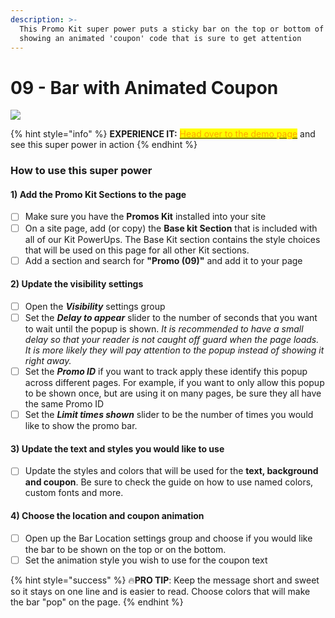 ```yaml
---
description: >-
  This Promo Kit super power puts a sticky bar on the top or bottom of the page
  showing an animated 'coupon' code that is sure to get attention
---
```


# 09 - Bar with Animated Coupon

![](https://import.cdn.thinkific.com/551340/courses/1542903/9-211107-075051.jpg)

{% hint style="info" %}
**EXPERIENCE IT:** <mark style="color:orange;"></mark> [<mark style="color:orange;">Head over to the demo page</mark>](https://powerupkit.thinkific.com/pages/promos-kit-09-demo) and see this super power in action
{% endhint %}

### How to use this super power

#### 1) Add the Promo Kit Sections to the page

* [ ] Make sure you have the **Promos Kit** installed into your site
* [ ] On a site page, add (or copy) the **Base kit Section** that is included with all of our Kit PowerUps. The Base Kit section contains the style choices that will be used on this page for all other Kit sections.&#x20;
* [ ] Add a section and search for **"Promo (09)"** and add it to your page

#### 2) Update the visibility settings

* [ ] Open the _**Visibility**_ settings group
* [ ] Set the _**Delay to appear**_ slider to the number of seconds that you want to wait until the popup is shown. _It is recommended to have a small delay so that your reader is not caught off guard when the page loads. It is more likely they will pay attention to the popup instead of showing it right away._
* [ ] Set the _**Promo ID**_ if you want to track apply these identify this popup  across different pages. For example, if you want to only allow this popup to be shown once, but are using it on many pages, be sure they all have the same Promo ID
* [ ] Set the _**Limit times shown**_ slider to be the number of times you would like to show the promo bar.

#### 3) Update the text and styles you would like to use

* [ ] Update the styles and colors that will be used for the **text, background and coupon**. Be sure to check the guide on how to use named colors, custom fonts and more.&#x20;

#### 4) Choose the location and coupon animation

* [ ] Open up the Bar Location settings group and choose if you would like the bar to be shown on the top or on the bottom.
* [ ] Set the animation style you wish to use for the coupon text

{% hint style="success" %}
🔥**PRO TIP**: Keep the message short and sweet so it stays on one line and is easier to read. Choose colors that will make the bar "pop" on the page.
{% endhint %}
